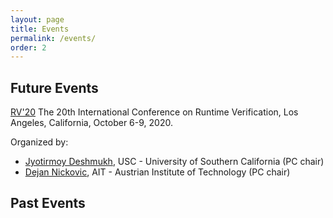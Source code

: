 ```yaml
---
layout: page
title: Events 
permalink: /events/
order: 2
---
```



<h2>Future Events </h2>


[RV'20](https://rv20.ait.ac.at) The 20th International Conference on Runtime Verification, Los Angeles, California, October 6-9, 2020. 

Organized by: 
- [Jyotirmoy Deshmukh](https://viterbi-web.usc.edu/~jdeshmuk/), USC - University of Southern California (PC chair)
- [Dejan Nickovic](https://sites.google.com/view/nickovic), AIT - Austrian Institute of Technology (PC chair)

<h2>Past Events</h2>
